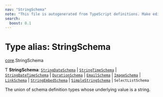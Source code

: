 ```yaml
---
nav: "StringSchema"
note: "This file is autogenerated from TypeScript definitions. Make edits to the comments in the TypeScript file and then run `make docs` to regenerate this file."
search:
  boost: 0.1
---
```

# Type alias: StringSchema

[core](../modules/core.md).StringSchema

Ƭ **StringSchema**: [`StringDateSchema`](../interfaces/core.StringDateSchema.md) \| [`StringTimeSchema`](../interfaces/core.StringTimeSchema.md) \| [`StringDateTimeSchema`](../interfaces/core.StringDateTimeSchema.md) \| [`DurationSchema`](../interfaces/core.DurationSchema.md) \| [`EmailSchema`](../interfaces/core.EmailSchema.md) \| [`ImageSchema`](../interfaces/core.ImageSchema.md) \| [`LinkSchema`](../interfaces/core.LinkSchema.md) \| [`StringEmbedSchema`](../interfaces/core.StringEmbedSchema.md) \| [`SimpleStringSchema`](../interfaces/core.SimpleStringSchema.md) \| `SelectListSchema`

The union of schema definition types whose underlying value is a string.
